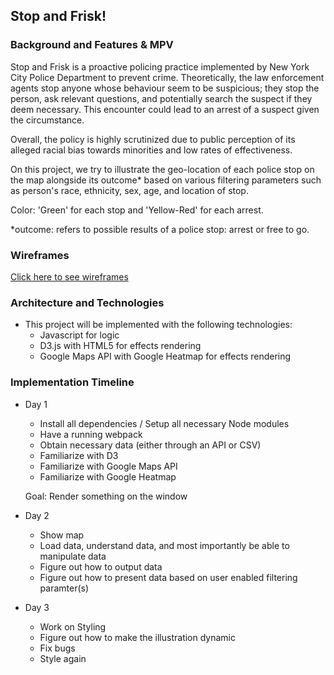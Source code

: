 ## Stop and Frisk!

### Background and Features & MPV

Stop and Frisk is a proactive policing practice implemented by New York City Police Department to prevent crime. Theoretically, the law enforcement agents stop anyone whose behaviour seem to be suspicious; they stop the person, ask relevant questions, and potentially search the suspect if they deem necessary. This encounter could lead to an arrest of a suspect given the circumstance.

Overall, the policy is highly scrutinized due to public perception of its alleged racial bias towards minorities and low rates of effectiveness. 

On this project, we try to illustrate the geo-location of each police stop on the map alongside its outcome* based on various filtering parameters such as person's race, ethnicity, sex, age, and location of stop.

Color: 'Green' for each stop and 'Yellow-Red' for each arrest.

*outcome: refers to possible results of a police stop: arrest or free to go.

### Wireframes

<a href="https://wireframe.cc/G49eQo"> Click here to see wireframes </a>

### Architecture and Technologies

+ This project will be implemented with the following technologies: 
    - Javascript for logic
    - D3.js with HTML5 for effects rendering
    - Google Maps API with Google Heatmap for effects rendering

### Implementation Timeline

+ Day 1
    - Install all dependencies / Setup all necessary Node modules
    - Have a running webpack
    - Obtain necessary data (either through an API or CSV)
    - Familiarize with D3
    - Familiarize with Google Maps API
    - Familiarize with Google Heatmap

    Goal: Render something on the window

+ Day 2
    - Show map
    - Load data, understand data, and most importantly be able to manipulate data
    - Figure out how to output data
    - Figure out how to present data based on user enabled filtering paramter(s)

+ Day 3
    - Work on Styling
    - Figure out how to make the illustration dynamic
    - Fix bugs
    - Style again